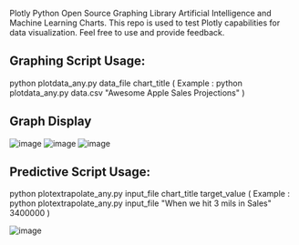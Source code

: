 Plotly Python Open Source Graphing Library Artificial Intelligence and Machine Learning Charts. 
This repo is used to test Plotly capabilities for data visualization. Feel free to use and provide feedback.

## Graphing Script Usage: 
python plotdata_any.py data_file chart_title 
 ( Example : python plotdata_any.py data.csv "Awesome Apple Sales Projections" ) 

## Graph Display 


![image](https://github.com/ewpHumanTech/AI-playground/assets/170042205/1b468aab-4fec-40ed-a53b-6a033a1c309b)
![image](https://github.com/ewpHumanTech/AI-playground/assets/170042205/3ec186f0-8c69-46d5-9044-3bfe7d8c5f6b)
![image](https://github.com/ewpHumanTech/AI-playground/assets/170042205/005ea0f3-4363-40d6-8e39-37c2743182d7)

## Predictive Script Usage:
python plotextrapolate_any.py input_file chart_title target_value
( Example : python plotextrapolate_any.py input_file "When we hit 3 mils in Sales" 3400000 )

![image](https://github.com/ewpHumanTech/AI-playground/assets/170042205/3e315f60-737d-4f6f-954b-0da26b6136e8)

